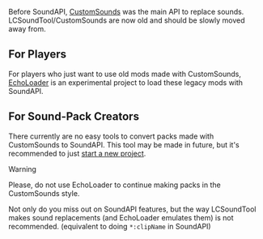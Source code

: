 Before SoundAPI, [CustomSounds](https://thunderstore.io/c/lethal-company/p/Clementinise/CustomSounds/) was the main API to replace sounds. <br>
LCSoundTool/CustomSounds are now old and should be slowly moved away from.

## For Players
For players who just want to use old mods made with CustomSounds, [EchoLoader](https://thunderstore.io/c/lethal-company/p/loaforc/EchoLoader/) is an experimental project to load these legacy mods with SoundAPI.

## For Sound-Pack Creators
There currently are no easy tools to convert packs made with CustomSounds to SoundAPI. 
This tool may be made in future, but it's recommended to just [start a new project](/soundpack-tutorials/guide/getting-started).

> [!WARNING]
> Please, do not use EchoLoader to continue making packs in the CustomSounds style.
>
> Not only do you miss out on SoundAPI features, but the way LCSoundTool makes sound replacements (and EchoLoader emulates them) is not recommended. (equivalent to doing `*:clipName` in SoundAPI)